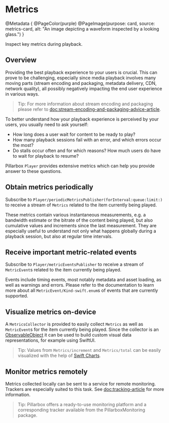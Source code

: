 # Metrics

@Metadata {
    @PageColor(purple)
    @PageImage(purpose: card, source: metrics-card, alt: "An image depicting a waveform inspected by a looking glass.")
}

Inspect key metrics during playback.

## Overview

Providing the best playback experience to your users is crucial. This can prove to be challenging, especially since media playback involves many moving parts (stream encoding and packaging, metadata delivery, CDN, network quality), all possibly negatively impacting the end user experience in various ways.

> Tip: For more information about stream encoding and packaging please refer to <doc:stream-encoding-and-packaging-advice-article>.

To better understand how your playback experience is perceived by your users, you usually need to ask yourself:

- How long does a user wait for content to be ready to play?
- How many playback sessions fail with an error, and which errors occur the most?
- Do stalls occur often and for which reasons? How much users do have to wait for playback to resume?

Pillarbox ``Player`` provides extensive metrics which can help you provide answer to these questions.

## Obtain metrics periodically

Subscribe to ``Player/periodicMetricsPublisher(forInterval:queue:limit:)`` to receive a stream of ``Metrics`` related to the item currently being played.

These metrics contain various instantaneous measurements, e.g. a bandwidth estimate or the bitrate of the content being played, but also cumulative values and increments since the last measurement. They are especially useful to understand not only what happens globally during a playback session, but also at regular time intervals.

## Receive important metric-related events

Subscribe to ``Player/metricEventsPublisher`` to receive a stream of ``MetricEvent``s related to the item currently being played.

Events include timing events, most notably metadata and asset loading, as well as warnings and errors. Please refer to the documentation to learn more about all ``MetricEvent/Kind-swift.enum``s of events that are currently supported.

## Visualize metrics on-device

A ``MetricsCollector`` is provided to easily collect ``Metrics`` as well as ``MetricEvent``s for the item currently being played. Since the collector is an [ObservableObject](https://developer.apple.com/documentation/combine/observableobject) it can be used to build custom visual data representations, for example using SwiftUI.

> Tip: Values from ``Metrics/increment`` and ``Metrics/total`` can be easily visualized with the help of [Swift Charts](https://developer.apple.com/documentation/charts).  

## Monitor metrics remotely

Metrics collected locally can be sent to a service for remote monitoring. Trackers are especially suited to this task. See <doc:tracking-article> for more information.

> Tip: Pillarbox offers a ready-to-use monitoring platform and a corresponding tracker available from the PillarboxMonitoring package.
